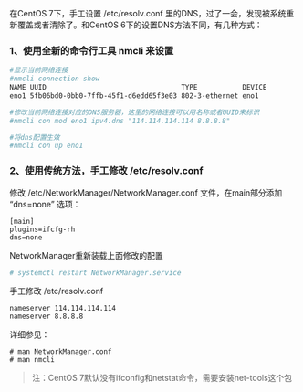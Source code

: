 在CentOS 7下，手工设置 /etc/resolv.conf 里的DNS，过了一会，发现被系统重新覆盖或者清除了。和CentOS 6下的设置DNS方法不同，有几种方式：

### 1、使用全新的命令行工具 nmcli 来设置
```bash
#显示当前网络连接
#nmcli connection show
NAME UUID                                 TYPE           DEVICE
eno1 5fb06bd0-0bb0-7ffb-45f1-d6edd65f3e03 802-3-ethernet eno1

#修改当前网络连接对应的DNS服务器，这里的网络连接可以用名称或者UUID来标识
#nmcli con mod eno1 ipv4.dns "114.114.114.114 8.8.8.8"

#将dns配置生效
#nmcli con up eno1
```
### 2、使用传统方法，手工修改 /etc/resolv.conf
修改 /etc/NetworkManager/NetworkManager.conf 文件，在main部分添加 “dns=none” 选项：
```
[main]
plugins=ifcfg-rh
dns=none
```
NetworkManager重新装载上面修改的配置
```bash
# systemctl restart NetworkManager.service
```
手工修改 /etc/resolv.conf
```
nameserver 114.114.114.114
nameserver 8.8.8.8
```
详细参见：
```
# man NetworkManager.conf
# man nmcli
```

>注：CentOS 7默认没有ifconfig和netstat命令，需要安装net-tools这个包